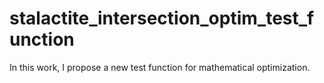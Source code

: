 # stalactite_intersection_optim_test_function
In this work, I propose a new test function for mathematical optimization.

